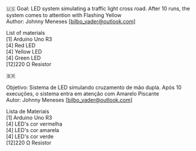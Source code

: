 :us:
Goal: LED system simulating  a traffic light cross road. After 10 runs, the system comes to attention with Flashing Yellow  
Author: Johnny Meneses [bilbo_vader@outlook.com]  
  
List of materials  
[1]	Arduino Uno R3  
[4]	Red LED  
[4]	Yellow LED  
[4]	Green LED  
[12]220 Ω Resistor  


:brazil:

Objetivo:	Sistema de LED simulando cruzamento de mão dupla. Após 10 execuções, o sistema entra em atenção com Amarelo Piscante  
Autor: 		Johnny Meneses [bilbo_vader@outlook.com]  
  
Lista de Materiais   
 [1]	Arduino Uno R3  
 [4]	LED's cor vermelha  
 [4]	LED's cor amarela  
 [4]	LED's cor verde  
 [12]220 Ω Resistor  
 
 


 